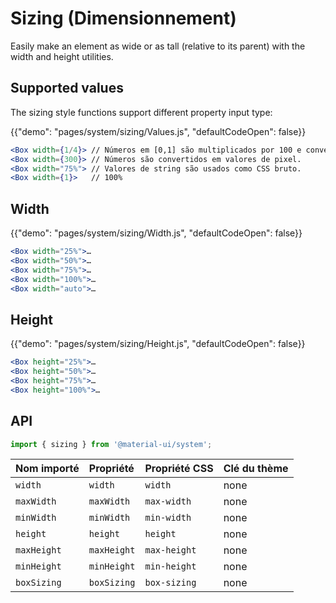 # Sizing (Dimensionnement)

<p class="description">Easily make an element as wide or as tall (relative to its parent) with the width and height utilities.</p>

## Supported values

The sizing style functions support different property input type:

{{"demo": "pages/system/sizing/Values.js", "defaultCodeOpen": false}}

```jsx
<Box width={1/4}> // Números em [0,1] são multiplicados por 100 e convertido em % valores.
<Box width={300}> // Números são convertidos em valores de pixel.
<Box width="75%"> // Valores de string são usados como CSS bruto.
<Box width={1}>   // 100%
```

## Width

{{"demo": "pages/system/sizing/Width.js", "defaultCodeOpen": false}}

```jsx
<Box width="25%">…
<Box width="50%">…
<Box width="75%">…
<Box width="100%">…
<Box width="auto">…
```

## Height

{{"demo": "pages/system/sizing/Height.js", "defaultCodeOpen": false}}

```jsx
<Box height="25%">…
<Box height="50%">…
<Box height="75%">…
<Box height="100%">…
```

## API

```js
import { sizing } from '@material-ui/system';
```

| Nom importé | Propriété   | Propriété CSS | Clé du thème |
|:----------- |:----------- |:------------- |:------------ |
| `width`     | `width`     | `width`       | none         |
| `maxWidth`  | `maxWidth`  | `max-width`   | none         |
| `minWidth`  | `minWidth`  | `min-width`   | none         |
| `height`    | `height`    | `height`      | none         |
| `maxHeight` | `maxHeight` | `max-height`  | none         |
| `minHeight` | `minHeight` | `min-height`  | none         |
| `boxSizing` | `boxSizing` | `box-sizing`  | none         |